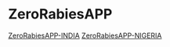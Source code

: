 # ZeroRabiesAPP
 <a href="https://anyadoc.shinyapps.io/ZeroRabiesINDIA/" target="_blank">ZeroRabiesAPP-INDIA</a>
 <a href="https://anyadoc.shinyapps.io/ZeroRabiesNigeria/" target="_blank">ZeroRabiesAPP-NIGERIA</a>
